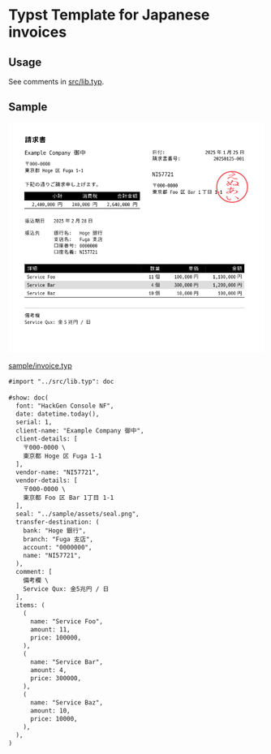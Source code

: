 # Typst Template for Japanese invoices
## Usage
See comments in [src/lib.typ](src/lib.typ).

## Sample
![sample](https://raw.githubusercontent.com/NI57721/typst-invoice-ja/assets/sample.png)

[sample/invoice.typ](sample/invoice.typ)
```typst
#import "../src/lib.typ": doc

#show: doc(
  font: "HackGen Console NF",
  date: datetime.today(),
  serial: 1,
  client-name: "Example Company 御中",
  client-details: [
    〒000-0000 \
    東京都 Hoge 区 Fuga 1-1
  ],
  vendor-name: "NI57721",
  vendor-details: [
    〒000-0000 \
    東京都 Foo 区 Bar 1丁目 1-1
  ],
  seal: "../sample/assets/seal.png",
  transfer-destination: (
    bank: "Hoge 銀行",
    branch: "Fuga 支店",
    account: "0000000",
    name: "NI57721",
  ),
  comment: [
    備考欄 \
    Service Qux: 金5兆円 / 日
  ],
  items: (
    (
      name: "Service Foo",
      amount: 11,
      price: 100000,
    ),
    (
      name: "Service Bar",
      amount: 4,
      price: 300000,
    ),
    (
      name: "Service Baz",
      amount: 10,
      price: 10000,
    ),
  ),
)

```

